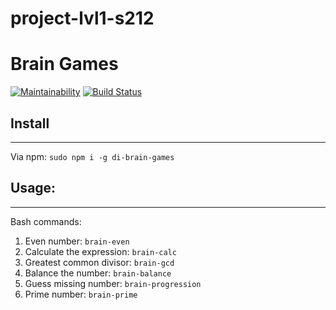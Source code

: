 # project-lvl1-s212
# Brain Games
[![Maintainability](https://api.codeclimate.com/v1/badges/b6d77ad165437a5936cd/maintainability)](https://codeclimate.com/github/ryabtsovdn/project-lvl1-s212/maintainability)
[![Build Status](https://travis-ci.org/ryabtsovdn/project-lvl1-s212.svg?branch=master)](https://travis-ci.org/ryabtsovdn/project-lvl1-s212)

## Install
---
Via npm:
```sudo npm i -g di-brain-games```

## Usage:
---
Bash commands:
1. Even number: `brain-even`
2. Calculate the expression: `brain-calc`
3. Greatest common divisor: `brain-gcd`
4. Balance the number: `brain-balance`
5. Guess missing number: `brain-progression`
6. Prime number: `brain-prime`
